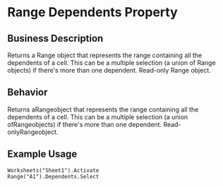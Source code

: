 # Range Dependents Property

## Business Description
Returns a Range object that represents the range containing all the dependents of a cell. This can be a multiple selection (a union of Range objects) if there's more than one dependent. Read-only Range object.

## Behavior
Returns aRangeobject that represents the range containing all the dependents of a cell. This can be a multiple selection (a union ofRangeobjects) if there's more than one dependent. Read-onlyRangeobject.

## Example Usage
```vba
Worksheets("Sheet1").Activate 
Range("A1").Dependents.Select
```